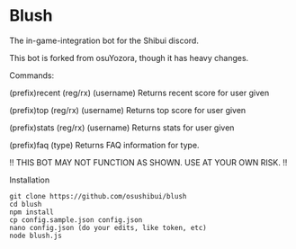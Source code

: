# Blush
The in-game-integration bot for the Shibui discord.

This bot is forked from osuYozora, though it has heavy changes.


Commands:

(prefix)recent (reg/rx) (username)
Returns recent score for user given

(prefix)top (reg/rx) (username)
Returns top score for user given

(prefix)stats (reg/rx) (username)
Returns stats for user given

(prefix)faq (type)
Returns FAQ information for type.

!! THIS BOT MAY NOT FUNCTION AS SHOWN. USE AT YOUR OWN RISK. !!

Installation

```
git clone https://github.com/osushibui/blush
cd blush
npm install
cp config.sample.json config.json
nano config.json (do your edits, like token, etc)
node blush.js
```
